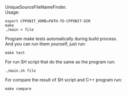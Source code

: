 UniqueSourceFileNameFinder.  
Usage:  
```
export CPPUNIT_HOME=PATH-TO-CPPUNIT-DIR
make
./main < file
```  
Program make tests automatically during build process.  
And you can run them yourself, just run:  
```
make test
```
For run SH script that do the same as the program run:  
```
./main.sh file
```  
For compare the result of SH script and C++ program run:
```
make compare
```